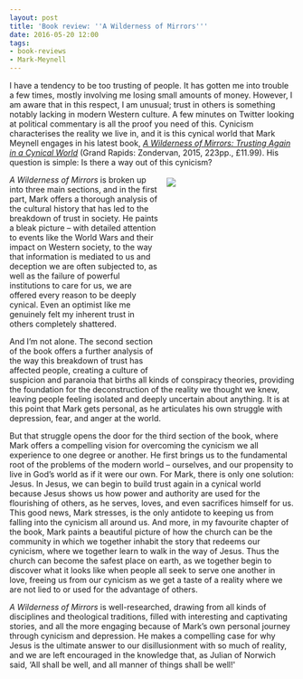 ```yaml
---
layout: post
title: 'Book review: ''A Wilderness of Mirrors'''
date: 2016-05-20 12:00
tags:
- book-reviews
- Mark-Meynell
---
```


<p>I have a tendency to be too trusting of people. It has gotten me into trouble a few times, mostly involving me losing small amounts of money. However, I am aware that in this respect, I am unusual; trust in others is something notably lacking in modern Western culture. A few minutes on Twitter looking at political commentary is all the proof you need of this. Cynicism characterises the reality we live in, and it is this cynical world that Mark Meynell engages in his latest book, <a href="http://amzn.to/1U3ivPm"><em>A Wilderness of Mirrors: Trusting Again in a Cynical World</em></a> (Grand Rapids: Zondervan, 2015, 223pp., £11.99). His question is simple: Is there a way out of this cynicism?</p>
<div style="float: right; margin: 5px 1px 0px 15px; width: 225px; height: 345px;"><a href="http://amzn.to/1U3ivPm"><img src="https://dl.dropboxusercontent.com/u/3897986/Jake%20Blog%20Images/meynell.jpg" /></a></div>

<p><em>A Wilderness of Mirrors</em> is broken up into three main sections, and in the first part, Mark offers a thorough analysis of the cultural history that has led to the breakdown of trust in society. He paints a bleak picture – with detailed attention to events like the World Wars and their impact on Western society, to the way that information is mediated to us and deception we are often subjected to, as well as the failure of powerful institutions to care for us, we are offered every reason to be deeply cynical. Even an optimist like me genuinely felt my inherent trust in others completely shattered.</p>

<p>And I’m not alone. The second section of the book offers a further analysis of the way this breakdown of trust has affected people, creating a culture of suspicion and paranoia that births all kinds of conspiracy theories, providing the foundation for the deconstruction of the reality we thought we knew, leaving people feeling isolated and deeply uncertain about anything. It is at this point that Mark gets personal, as he articulates his own struggle with depression, fear, and anger at the world.</p>

<p>But that struggle opens the door for the third section of the book, where Mark offers a compelling vision for overcoming the cynicism we all experience to one degree or another. He first brings us to the fundamental root of the problems of the modern world – ourselves, and our propensity to live in God’s world as if it were our own. For Mark, there is only one solution: Jesus. In Jesus, we can begin to build trust again in a cynical world because Jesus shows us how power and authority are used for the flourishing of others, as he serves, loves, and even sacrifices himself for us. This good news, Mark stresses, is the only antidote to keeping us from falling into the cynicism all around us. And more, in my favourite chapter of the book, Mark paints a beautiful picture of how the church can be the community in which we together inhabit the story that redeems our cynicism, where we together learn to walk in the way of Jesus. Thus the church can become the safest place on earth, as we together begin to discover what it looks like when people all seek to serve one another in love, freeing us from our cynicism as we get a taste of a reality where we are not lied to or used for the advantage of others.<p>

<p><em>A Wilderness of Mirrors</em> is well-researched, drawing from all kinds of disciplines and theological traditions, filled with interesting and captivating stories, and all the more engaging because of Mark’s own personal journey through cynicism and depression. He makes a compelling case for why Jesus is the ultimate answer to our disillusionment with so much of reality, and we are left encouraged in the knowledge that, as Julian of Norwich said, ‘All shall be well, and all manner of things shall be well!'</p>
